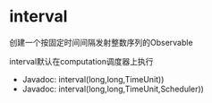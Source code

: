 # interval

创建一个按固定时间间隔发射整数序列的Observable

interval默认在computation调度器上执行

- Javadoc: interval(long,long,TimeUnit)) 
- Javadoc: interval(long,long,TimeUnit,Scheduler))
